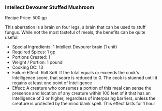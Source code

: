 ### Intellect Devourer Stuffed Mushroom

Recipe Price: 500 gp

This aberration is a brain on four legs, a brain that can be used to stuff fungus. While not the most tasteful of meals, the benefits can be quite useful.

- ﻿﻿Special Ingredients: 1 Intellect Devourer brain (1 unit)
- ﻿﻿Required Spices: 1 gp
- ﻿﻿Portions Created: 1
- ﻿﻿Weight / Portion: 1 pound
- ﻿﻿Cooking DC: 13
- ﻿﻿Failure Effect: Roll 3d6. If the total equals or exceeds the cook's Intelligence score, that score is reduced to 0. The cook is stunned until it regains at least one point of Intelligence
- ﻿﻿Effect: A creature who consumes a portion of this meal can sense the presence and location of any creature within 100 feet of it that has an Intelligence of 3 or higher, regardless of interposing barriers, unless the creature is protected by the mind blank spell. This effect lasts for 1 hour
